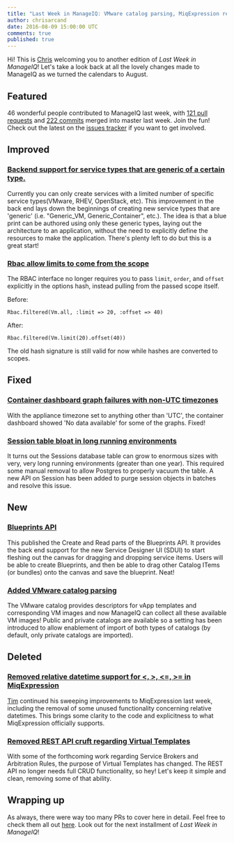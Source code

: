 ```yaml
---
title: "Last Week in ManageIQ: VMware catalog parsing, MiqExpression refinement, and more!"
author: chrisarcand
date: 2016-08-09 15:00:00 UTC
comments: true
published: true
---
```


Hi! This is [Chris](https://twitter.com/chrisarcand) welcoming you to another
edition of *Last Week in ManageIQ*! Let's take a look back at all the lovely
changes made to ManageIQ as we turned the calendars to August.

## Featured

46 wonderful people contributed to ManageIQ last week, with [121 pull
requests][PRs merged last week] and [222 commits][Commits merged last week]
merged into master last week. Join the fun!  Check out the latest on the
[issues tracker](https://github.com/manageiq/manageiq/issues) if you want to
get involved.

## Improved

### [Backend support for service types that are generic of a certain type.](https://github.com/ManageIQ/manageiq/pull/10203)

Currently you can only create services with a limited number of specific
service types(VMware, RHEV, OpenStack, etc). This improvement in the back end
lays down the beginnings of creating new service types that are 'generic' (i.e.
"Generic_VM, Generic_Container", etc.). The idea is that a blue print can be
authored using only these generic types, laying out the architecture to an
application, without the need to explicitly define the resources to make the
application. There's plenty left to do but this is a great start!


### [Rbac allow limits to come from the scope](https://github.com/ManageIQ/manageiq/pull/10209)

The RBAC interface no longer requires you to pass `limit`, `order`, and `offset`
explicitly in the options hash, instead pulling from the passed scope itself.

Before:

```
Rbac.filtered(Vm.all, :limit => 20, :offset => 40)
```

After:

```
Rbac.filtered(Vm.limit(20).offset(40))
```

The old hash signature is still valid for now while hashes are converted to scopes.


## Fixed

### [Container dashboard graph failures with non-UTC timezones](https://github.com/ManageIQ/manageiq/pull/10216)

With the appliance timezone set to anything other than 'UTC', the container
dashboard showed 'No data available' for some of the graphs. Fixed!

### [Session table bloat in long running environments](https://github.com/ManageIQ/manageiq/pull/8272)

It turns out the Sessions database table can grow to enormous sizes with very,
very long running environments (greater than one year). This required some
manual removal to allow Postgres to properly vacuum the table. A new API on
Session has been added to purge session objects in batches and resolve this
issue.

## New

### [Blueprints API](https://github.com/ManageIQ/manageiq/pull/9765)

This published the Create and Read parts of the Blueprints API. It provides the
back end support for the new Service Designer UI (SDUI) to start fleshing out
the canvas for dragging and dropping service items. Users will be able to create
Blueprints, and then be able to drag other Catalog ITems (or bundles) onto the
canvas and save the blueprint. Neat!

### [Added VMware catalog parsing](https://github.com/ManageIQ/manageiq/pull/10136)

The VMware catalog provides descriptors for vApp templates and corresponding VM
images and now ManageIQ can collect all these available VM images! Public and
private catalogs are available so a setting has been introduced to allow
enablement of import of both types of catalogs (by default, only private
catalogs are imported).

## Deleted

### [Removed relative datetime support for <, >, <=, >= in MiqExpression](https://github.com/ManageIQ/manageiq/pull/10246)

[Tim](https://github.com/imtayadeway) continued his sweeping improvements to
MiqExpression last week, including the removal of some unused functionality
concerning relative datetimes. This brings some clarity to the code and explicitness
to what MiqExpression officially supports.

### [Removed REST API cruft regarding Virtual Templates](https://github.com/ManageIQ/manageiq/pull/10269)

With some of the forthcoming work regarding Service Brokers and Arbitration
Rules, the purpose of Virtual Templates has changed. The REST API no longer needs
full CRUD functionality, so hey! Let's keep it simple and clean, removing some of that ability.

## Wrapping up

As always, there were way too many PRs to cover here in detail. Feel free to
check them all out [here][PRs merged last week]. Look out for the next
installment of *Last Week in ManageIQ*!

[PRs merged last week]: https://github.com/ManageIQ/manageiq/pulls?page=1&q=is%3Apr+is%3Amerged+base%3Amaster+merged%3A%222016-08-01+..+2016-08-07%22+sort%3Acreated-desc&utf8=%E2%9C%93
[Commits merged last week]: https://github.com/manageiq/manageiq/compare/master@%7B2016-08-01%7D...@%7B2016-08-07%7D

